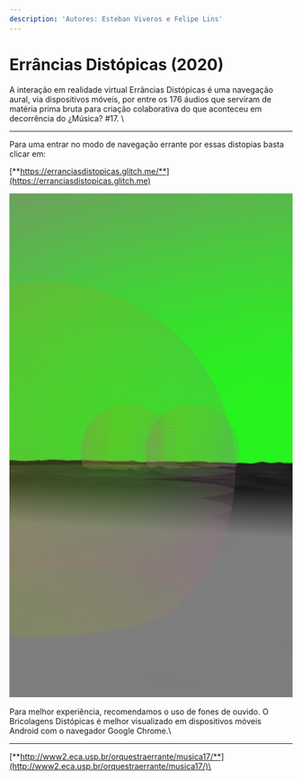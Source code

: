 ```yaml
---
description: 'Autores: Esteban Viveros e Felipe Lins'
---
```


# Errâncias Distópicas (2020)

A interação em realidade virtual Errâncias Distópicas é uma navegação aural, via dispositivos móveis, por entre os 176 áudios que serviram de matéria prima bruta para criação colaborativa do que aconteceu em decorrência do ¿Música? #17. \
****

Para uma entrar no modo de navegação errante por essas distopias basta clicar em:

[**https://erranciasdistopicas.glitch.me/**](https://erranciasdistopicas.glitch.me)

![](../../../.gitbook/assets/whatsapp-image-2021-03-15-at-15.36.27.jpeg)

Para melhor experiência, recomendamos o uso de fones de ouvido. O Bricolagens Distópicas é melhor visualizado em dispositivos móveis Android com o navegador Google Chrome.\
****

[**http://www2.eca.usp.br/orquestraerrante/musica17/**](http://www2.eca.usp.br/orquestraerrante/musica17/)\
